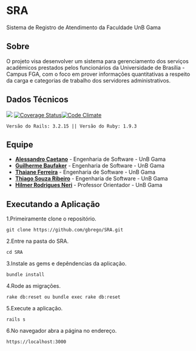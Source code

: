 SRA
===

Sistema de Registro de Atendimento da Faculdade UnB Gama

<h2> Sobre </h2>

O projeto visa desenvolver um sistema para gerenciamento dos serviços acadêmicos prestados pelos funcionários da Universidade de Brasília - Campus FGA, com o foco em prover informações quantitativas a respeito da carga e categorias de trabalho dos servidores administrativos.

<h2> Dados Técnicos </h2>

<a href="https://travis-ci.org/gbrego/SRA"><img src="https://travis-ci.org/gbrego/SRA.png?branch=architecture"></a> <a href='https://coveralls.io/r/gbrego/SRA?branch=architecture'>[![Coverage Status](https://coveralls.io/repos/gbrego/SRA/badge.png?branch=architecture)](https://coveralls.io/r/gbrego/SRA?branch=architecture)[![Code Climate](https://codeclimate.com/github/gbrego/SRA.png)](https://codeclimate.com/github/gbrego/SRA)


```
Versão do Rails: 3.2.15 || Versão do Ruby: 1.9.3 
```

<h2> Equipe </h2>

- **[Alessandro Caetano](http://github.com/AlessandroCaetano)** - Engenharia de Software - UnB Gama
- **[Guilherme Baufaker](http://github.com/gbrego)**    - Engenharia de Software - UnB Gama
- **[Thaiane Ferreira](http://github.com/Thaiane)**     - Engenharia de Software - UnB Gama
- **[Thiago Souza Ribeiro](http://github.com/thiagovsk)**               - Engenharia de Software - UnB Gama
- **[Hilmer Rodrigues Neri](http://github.com/hneri)**      - Professor Orientador   - UnB Gama


<h2> Executando a Aplicação </h2>

1.Primeiramente clone o repositório.

```
git clone https://github.com/gbrego/SRA.git
```

2.Entre na pasta do SRA.

```
cd SRA
```
3.Instale as gems e depêndencias da aplicação.

```
bundle install
```
4.Rode as migrações.

```
rake db:reset ou bundle exec rake db:reset
```
5.Execute a aplicação.

```
rails s
```
6.No navegador abra a página no endereço.

```
https://localhost:3000
```
